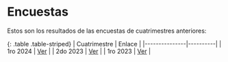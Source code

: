 Encuestas
=========

Estos son los resultados de las encuestas de cuatrimestres anteriores:

{: .table .table-striped}
| Cuatrimestre  |  Enlace  |
|---------------|----------|
| 1ro 2024      | [Ver](https://docs.google.com/forms/d/1gyCaVuDY0JbMzvUWnC552VTqgFwpMZIAsEtwnDEX-xE/viewanalytics) |
| 2do 2023      | [Ver](https://docs.google.com/forms/d/1_5TjPDb2SCfQvCs3WGdu-m-KOuY5uKmH1iHHU61gdN4/viewanalytics) |
| 1ro 2023      | [Ver](https://docs.google.com/forms/d/16E6iwmNeTOckhAAkG47WKne0QXtHTSbvbvfnJJ9kIFM/viewanalytics) |
